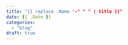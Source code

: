 ```yaml
---
title: "{{ replace .Name "-" " " | title }}"
date: {{ .Date }}
categories: 
  - "blog"
draft: true
---
```



